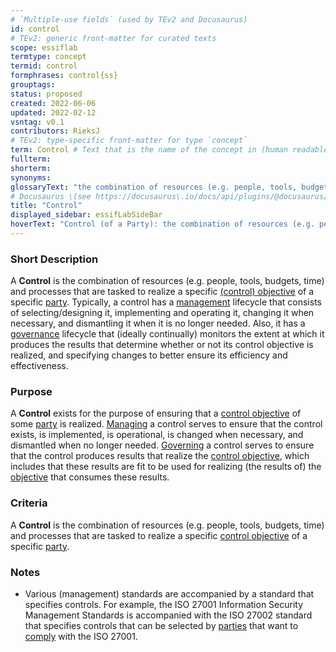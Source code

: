 ```yaml
---
# `Multiple-use fields` (used by TEv2 and Docusaurus)
id: control
# TEv2: generic front-matter for curated texts
scope: essiflab
termtype: concept
termid: control
formphrases: control{ss}
grouptags:
status: proposed
created: 2022-06-06
updated: 2022-02-12
vsntag: v0.1
contributors: RieksJ
# TEv2: type-specific front-matter for type `concept`
term: Control # Text that is the name of the concept in (human readable) texts.
fullterm:
shorterm:
synonyms:
glossaryText: "the combination of resources (e.g. people, tools, budgets, time) and processes that are tasked to realize a specific [control objective](@) of a particular [party](@)."
# Docusaurus \(see https://docusaurus\.io/docs/api/plugins/@docusaurus/plugin-content-docs#markdown-front-matter\):
title: "Control"
displayed_sidebar: essifLabSideBar
hoverText: "Control (of a Party): the combination of resources (e.g. people, tools, budgets, time) and processes that are tasked to realize a specific Control Objective of that Party."
---
```


### Short Description
A **Control** is the combination of resources (e.g. people, tools, budgets, time) and processes that are tasked to realize a specific [(control) objective](@) of a specific [party](@). Typically, a control has a [management](@) lifecycle that consists of selecting/designing it, implementing and operating it, changing it when necessary, and dismantling it when it is no longer needed. Also, it has a [governance](@) lifecycle that (ideally continually) monitors the extent at which it produces the results that determine whether or not its control objective is realized, and specifying changes to better ensure its efficiency and effectiveness.

### Purpose
A **Control** exists for the purpose of ensuring that a [control objective](@) of some [party](@) is realized. [Managing](@) a control serves to ensure that the control exists, is implemented, is operational, is changed when necessary, and dismantled when no longer needed. [Governing](@) a control serves to ensure that the control produces results that realize the [control objective](@), which includes that these results are fit to be used for realizing (the results of) the [objective](@) that consumes these results.

### Criteria
A **Control** is the combination of resources (e.g. people, tools, budgets, time) and processes that are tasked to realize a specific [control objective](@) of a specific [party](@).

### Notes
- Various (management) standards are accompanied by a standard that specifies controls. For example, the ISO 27001 Information Security Management Standards is accompanied with the ISO 27002 standard that specifies controls that can be selected by [parties](@) that want to [comply](@) with the ISO 27001.